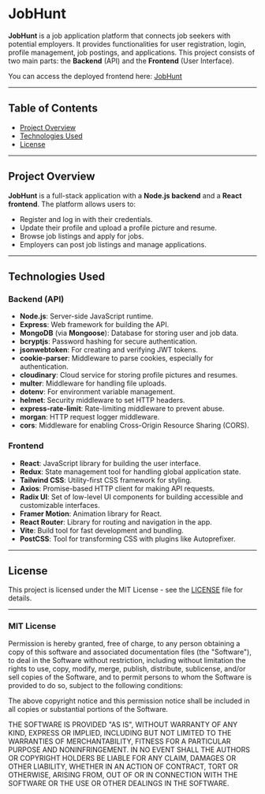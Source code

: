 # JobHunt

**JobHunt** is a job application platform that connects job seekers with potential employers. It provides functionalities for user registration, login, profile management, job postings, and applications. This project consists of two main parts: the **Backend** (API) and the **Frontend** (User Interface).

You can access the deployed frontend here: [JobHunt](https://job-hunt-nayan.vercel.app)

---

## Table of Contents

- [Project Overview](#project-overview)
- [Technologies Used](#technologies-used)
- [License](#license)

---

## Project Overview

**JobHunt** is a full-stack application with a **Node.js backend** and a **React frontend**. The platform allows users to:

- Register and log in with their credentials.
- Update their profile and upload a profile picture and resume.
- Browse job listings and apply for jobs.
- Employers can post job listings and manage applications.

---

## Technologies Used

### Backend (API)
- **Node.js**: Server-side JavaScript runtime.
- **Express**: Web framework for building the API.
- **MongoDB** (via **Mongoose**): Database for storing user and job data.
- **bcryptjs**: Password hashing for secure authentication.
- **jsonwebtoken**: For creating and verifying JWT tokens.
- **cookie-parser**: Middleware to parse cookies, especially for authentication.
- **cloudinary**: Cloud service for storing profile pictures and resumes.
- **multer**: Middleware for handling file uploads.
- **dotenv**: For environment variable management.
- **helmet**: Security middleware to set HTTP headers.
- **express-rate-limit**: Rate-limiting middleware to prevent abuse.
- **morgan**: HTTP request logger middleware.
- **cors**: Middleware for enabling Cross-Origin Resource Sharing (CORS).
  
### Frontend
- **React**: JavaScript library for building the user interface.
- **Redux**: State management tool for handling global application state.
- **Tailwind CSS**: Utility-first CSS framework for styling.
- **Axios**: Promise-based HTTP client for making API requests.
- **Radix UI**: Set of low-level UI components for building accessible and customizable interfaces.
- **Framer Motion**: Animation library for React.
- **React Router**: Library for routing and navigation in the app.
- **Vite**: Build tool for fast development and bundling.
- **PostCSS**: Tool for transforming CSS with plugins like Autoprefixer.

---

## License

This project is licensed under the MIT License - see the [LICENSE](LICENSE) file for details.

---

### MIT License

Permission is hereby granted, free of charge, to any person obtaining a copy of this software and associated documentation files (the "Software"), to deal in the Software without restriction, including without limitation the rights to use, copy, modify, merge, publish, distribute, sublicense, and/or sell copies of the Software, and to permit persons to whom the Software is provided to do so, subject to the following conditions:

The above copyright notice and this permission notice shall be included in all copies or substantial portions of the Software.

THE SOFTWARE IS PROVIDED "AS IS", WITHOUT WARRANTY OF ANY KIND, EXPRESS OR IMPLIED, INCLUDING BUT NOT LIMITED TO THE WARRANTIES OF MERCHANTABILITY, FITNESS FOR A PARTICULAR PURPOSE AND NONINFRINGEMENT. IN NO EVENT SHALL THE AUTHORS OR COPYRIGHT HOLDERS BE LIABLE FOR ANY CLAIM, DAMAGES OR OTHER LIABILITY, WHETHER IN AN ACTION OF CONTRACT, TORT OR OTHERWISE, ARISING FROM, OUT OF OR IN CONNECTION WITH THE SOFTWARE OR THE USE OR OTHER DEALINGS IN THE SOFTWARE.


